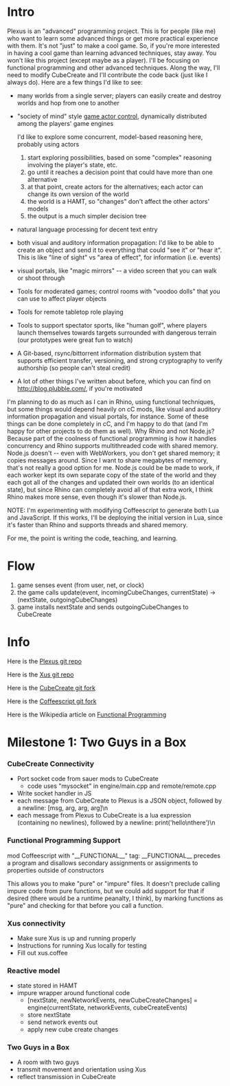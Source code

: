 Intro
====
Plexus is an "advanced" programming project. This is for people (like me) who want to learn some advanced things or get more practical experience with them. It's not "just" to make a cool game. So, if you're more interested in having a cool game than learning advanced techniques, stay away. You won't like this project (except maybe as a player). I'll be focusing on functional programming and other advanced techniques. Along the way, I'll need to modify CubeCreate and I'll contribute the code back (just like I always do). Here are a few things I'd like to see:

* many worlds from a single server; players can easily create and destroy worlds and hop from one to another
* "society of mind" style [game actor control](thinkingAhead.md), dynamically distributed among the players' game engines

    I'd like to explore some concurrent, model-based reasoning here, probably using actors
    1. start exploring possibilities, based on some "complex" reasoning involving the player's state, etc.
    1. go until it reaches a decision point that could have more than one alternative
    1. at that point, create actors for the alternatives; each actor can change its own version of the world
    1. the world is a HAMT, so "changes" don't affect the other actors' models
    1. the output is a much simpler decision tree
* natural language processing for decent text entry
* both visual and auditory information propagation: I'd like to be able to create an object and send it to everything that could "see it" or "hear it". This is like "line of sight" vs "area of effect", for information (i.e. events)
* visual portals, like "magic mirrors" -- a video screen that you can walk or shoot through
* Tools for moderated games; control rooms with "voodoo dolls" that you can use to affect player objects
* Tools for remote tabletop role playing
* Tools to support spectator sports, like "human golf", where players launch themselves towards targets surrounded with dangerous terrain (our prototypes were great fun to watch)
* A Git-based, rsync/bittorrent information distribution system that supports efficient transfer, versioning, and strong cryptography to verify authorship (so people can't steal credit)
* A lot of other things I've written about before, which you can find on http://blog.plubble.com/, if you're motivated 

I'm planning to do as much as I can in Rhino, using functional techniques, but some things would depend heavily on cC mods, like visual and auditory information propagation and visual portals, for instance. Some of these things can be done completely in cC, and I'm happy to do that (and I'm happy for other projects to do them as well).  Why Rhino and not Node.js?  Because part of the coolness of functional programming is how it handles concurrency and Rhino supports multithreaded code with shared memory.  Node.js doesn't -- even with WebWorkers, you don't get shared memory; it copies messages around.  Since I want to share megabytes of memory, that's not really a good option for me.  Node.js could be be made to work, if each worker kept its own separate copy of the state of the world and they each got all of the changes and updated their own worlds (to an identical state), but since Rhino can completely avoid all of that extra work, I think Rhino makes more sense, even though it's slower than Node.js.

NOTE: I'm experimenting with modifying Coffeescript to generate both Lua and JavaScript.  If this works, I'll be deploying the initial version in Lua, since it's faster than Rhino and supports threads and shared memory.

For me, the point is writing the code, teaching, and learning.

Flow
====
1. game senses event (from user, net, or clock)
1. the game calls update(event, incomingCubeChanges, currentState) -> (nextState, outgoingCubeChanges)
1. game installs nextState and sends outgoingCubeChanges to CubeCreate


Info
====
Here is the [Plexus git repo](https://github.com/zot/Plexus)

Here is the [Xus git repo](https://github.com/zot/Xus/tree/xus2)

Here is the [CubeCreate git fork](https://github.com/zot/CubeCreate/tree/plexus)

Here is the [Coffeescript git fork](https://github.com/zot/coffee-script/tree/mocoffee)

Here is the Wikipedia article on [Functional Programming](http://en.wikipedia.org/wiki/Functional_programming)


Milestone 1: Two Guys in a Box
====
### CubeCreate Connectivity
* Port socket code from sauer mods to CubeCreate
    * code uses "mysocket" in engine/main.cpp and remote/remote.cpp
* Write socket handler in JS
* each message from CubeCreate to Plexus is a JSON object, followed by a newline: [msg, arg, arg, arg]\n
* each message from Plexus to CubeCreate is a lua expression (containing no newlines), followed by a newline: print('hello\nthere')\n

### Functional Programming Support
mod Coffeescript with "\_\_FUNCTIONAL\_\_" tag: \_\_FUNCTIONAL\_\_ precedes a program and disallows secondary assignments or assignments to properties outside of constructors

This allows you to make "pure" or "impure" files.  It doesn't preclude calling impure code from pure functions, but we could add support for that if desired (there would be a runtime peanalty, I think), by marking functions as "pure" and checking for that before you call a function.

### Xus connectivity
* Make sure Xus is up and running properly
* Instructions for running Xus locally for testing
* Fill out xus.coffee

### Reactive model
* state stored in HAMT
* impure wrapper around functional code
    * [nextState, newNetworkEvents, newCubeCreateChanges] = engine(currentState, networkEvents, cubeCreateEvents)
    * store nextState
    * send network events out
    * apply new cube create changes

### Two Guys in a Box
* A room with two guys
* transmit movement and orientation using Xus
* reflect transmission in CubeCreate

